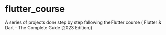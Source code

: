 # flutter_course
A series of projects done step by step fallowing the Flutter course ( Flutter &amp; Dart - The Complete Guide [2023 Edition])
